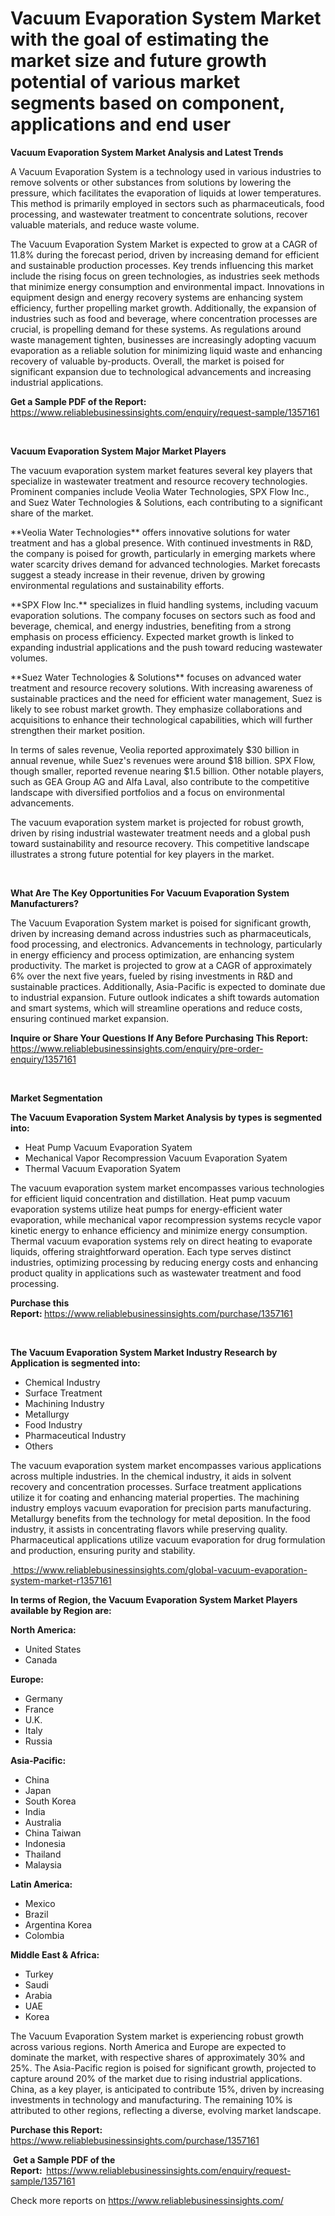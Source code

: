 <p><h1>Vacuum Evaporation System Market with the goal of estimating the market size and future growth potential of various market segments based on component, applications and end user</h1></p><p><strong>Vacuum Evaporation System Market Analysis and Latest Trends</strong></p>
<p><p>A Vacuum Evaporation System is a technology used in various industries to remove solvents or other substances from solutions by lowering the pressure, which facilitates the evaporation of liquids at lower temperatures. This method is primarily employed in sectors such as pharmaceuticals, food processing, and wastewater treatment to concentrate solutions, recover valuable materials, and reduce waste volume.</p><p>The Vacuum Evaporation System Market is expected to grow at a CAGR of 11.8% during the forecast period, driven by increasing demand for efficient and sustainable production processes. Key trends influencing this market include the rising focus on green technologies, as industries seek methods that minimize energy consumption and environmental impact. Innovations in equipment design and energy recovery systems are enhancing system efficiency, further propelling market growth. Additionally, the expansion of industries such as food and beverage, where concentration processes are crucial, is propelling demand for these systems. As regulations around waste management tighten, businesses are increasingly adopting vacuum evaporation as a reliable solution for minimizing liquid waste and enhancing recovery of valuable by-products. Overall, the market is poised for significant expansion due to technological advancements and increasing industrial applications.</p></p>
<p><strong>Get a Sample PDF of the Report:&nbsp;</strong> <a href="https://www.reliablebusinessinsights.com/enquiry/request-sample/1357161?utm_campaign=3134&utm_medium=2&utm_source=Github&utm_content=ia&utm_term=08042025&utm_id=vacuum-evaporation-system">https://www.reliablebusinessinsights.com/enquiry/request-sample/1357161</a></p>
<p>&nbsp;</p>
<p><strong>Vacuum Evaporation System Major Market Players</strong></p>
<p><p>The vacuum evaporation system market features several key players that specialize in wastewater treatment and resource recovery technologies. Prominent companies include Veolia Water Technologies, SPX Flow Inc., and Suez Water Technologies & Solutions, each contributing to a significant share of the market.</p><p>**Veolia Water Technologies** offers innovative solutions for water treatment and has a global presence. With continued investments in R&D, the company is poised for growth, particularly in emerging markets where water scarcity drives demand for advanced technologies. Market forecasts suggest a steady increase in their revenue, driven by growing environmental regulations and sustainability efforts.</p><p>**SPX Flow Inc.** specializes in fluid handling systems, including vacuum evaporation solutions. The company focuses on sectors such as food and beverage, chemical, and energy industries, benefiting from a strong emphasis on process efficiency. Expected market growth is linked to expanding industrial applications and the push toward reducing wastewater volumes.</p><p>**Suez Water Technologies & Solutions** focuses on advanced water treatment and resource recovery solutions. With increasing awareness of sustainable practices and the need for efficient water management, Suez is likely to see robust market growth. They emphasize collaborations and acquisitions to enhance their technological capabilities, which will further strengthen their market position.</p><p>In terms of sales revenue, Veolia reported approximately $30 billion in annual revenue, while Suez's revenues were around $18 billion. SPX Flow, though smaller, reported revenue nearing $1.5 billion. Other notable players, such as GEA Group AG and Alfa Laval, also contribute to the competitive landscape with diversified portfolios and a focus on environmental advancements.</p><p>The vacuum evaporation system market is projected for robust growth, driven by rising industrial wastewater treatment needs and a global push toward sustainability and resource recovery. This competitive landscape illustrates a strong future potential for key players in the market.</p></p>
<p>&nbsp;</p>
<p><strong>What Are The Key Opportunities For Vacuum Evaporation System Manufacturers?</strong></p>
<p><p>The Vacuum Evaporation System market is poised for significant growth, driven by increasing demand across industries such as pharmaceuticals, food processing, and electronics. Advancements in technology, particularly in energy efficiency and process optimization, are enhancing system productivity. The market is projected to grow at a CAGR of approximately 6% over the next five years, fueled by rising investments in R&D and sustainable practices. Additionally, Asia-Pacific is expected to dominate due to industrial expansion. Future outlook indicates a shift towards automation and smart systems, which will streamline operations and reduce costs, ensuring continued market expansion.</p></p>
<p><strong>Inquire or Share Your Questions If Any Before Purchasing This Report:</strong> <a href="https://www.reliablebusinessinsights.com/enquiry/pre-order-enquiry/1357161?utm_campaign=3134&utm_medium=2&utm_source=Github&utm_content=ia&utm_term=08042025&utm_id=vacuum-evaporation-system">https://www.reliablebusinessinsights.com/enquiry/pre-order-enquiry/1357161</a></p>
<p>&nbsp;</p>
<p><strong>Market Segmentation</strong></p>
<p><strong>The Vacuum Evaporation System Market Analysis by types is segmented into:</strong></p>
<p><ul><li>Heat Pump Vacuum Evaporation Syatem</li><li>Mechanical Vapor Recompression Vacuum Evaporation Syatem</li><li>Thermal Vacuum Evaporation Syatem</li></ul></p>
<p><p>The vacuum evaporation system market encompasses various technologies for efficient liquid concentration and distillation. Heat pump vacuum evaporation systems utilize heat pumps for energy-efficient water evaporation, while mechanical vapor recompression systems recycle vapor kinetic energy to enhance efficiency and minimize energy consumption. Thermal vacuum evaporation systems rely on direct heating to evaporate liquids, offering straightforward operation. Each type serves distinct industries, optimizing processing by reducing energy costs and enhancing product quality in applications such as wastewater treatment and food processing.</p></p>
<p><strong>Purchase this Report:&nbsp;</strong><a href="https://www.reliablebusinessinsights.com/purchase/1357161?utm_campaign=3134&utm_medium=2&utm_source=Github&utm_content=ia&utm_term=08042025&utm_id=vacuum-evaporation-system">https://www.reliablebusinessinsights.com/purchase/1357161</a></p>
<p>&nbsp;</p>
<p><strong>The Vacuum Evaporation System Market Industry Research by Application is segmented into:</strong></p>
<p><ul><li>Chemical Industry</li><li>Surface Treatment</li><li>Machining Industry</li><li>Metallurgy</li><li>Food Industry</li><li>Pharmaceutical Industry</li><li>Others</li></ul></p>
<p><p>The vacuum evaporation system market encompasses various applications across multiple industries. In the chemical industry, it aids in solvent recovery and concentration processes. Surface treatment applications utilize it for coating and enhancing material properties. The machining industry employs vacuum evaporation for precision parts manufacturing. Metallurgy benefits from the technology for metal deposition. In the food industry, it assists in concentrating flavors while preserving quality. Pharmaceutical applications utilize vacuum evaporation for drug formulation and production, ensuring purity and stability.</p></p>
<p><a href="https://www.reliablebusinessinsights.com/global-vacuum-evaporation-system-market-r1357161?utm_campaign=3134&utm_medium=2&utm_source=Github&utm_content=ia&utm_term=08042025&utm_id=vacuum-evaporation-system">&nbsp;https://www.reliablebusinessinsights.com/global-vacuum-evaporation-system-market-r1357161</a></p>
<p><strong>In terms of Region, the Vacuum Evaporation System Market Players available by Region are:</strong></p>
<p>
    <p> <strong> North America: </strong>
        <ul>
            <li>United States</li>
            <li>Canada</li>
        </ul>
        </p> 
    <p> <strong> Europe: </strong>
        <ul>
            <li>Germany</li>
            <li>France</li>
            <li>U.K.</li>
            <li>Italy</li>
            <li>Russia</li>
        </ul>
        </p> 
    <p> <strong> Asia-Pacific: </strong>
        <ul>
            <li>China</li>
            <li>Japan</li>
            <li>South Korea</li>
            <li>India</li>
            <li>Australia</li>
            <li>China Taiwan</li>
            <li>Indonesia</li>
            <li>Thailand</li>
            <li>Malaysia</li>
        </ul>
        </p> 
    <p> <strong> Latin America: </strong>
        <ul>
            <li>Mexico</li>
            <li>Brazil</li>
            <li>Argentina Korea</li>
            <li>Colombia</li>
        </ul>
        </p> 
    <p> <strong> Middle East & Africa: </strong>
        <ul>
            <li>Turkey</li>
            <li>Saudi</li>
            <li>Arabia</li>
            <li>UAE</li>
            <li>Korea</li>
        </ul>
    </p>
    </p>
<p><p>The Vacuum Evaporation System market is experiencing robust growth across various regions. North America and Europe are expected to dominate the market, with respective shares of approximately 30% and 25%. The Asia-Pacific region is poised for significant growth, projected to capture around 20% of the market due to rising industrial applications. China, as a key player, is anticipated to contribute 15%, driven by increasing investments in technology and manufacturing. The remaining 10% is attributed to other regions, reflecting a diverse, evolving market landscape.</p></p>
<p><strong>Purchase this Report: </strong><a href="https://www.reliablebusinessinsights.com/purchase/1357161?utm_campaign=3134&utm_medium=2&utm_source=Github&utm_content=ia&utm_term=08042025&utm_id=vacuum-evaporation-system">https://www.reliablebusinessinsights.com/purchase/1357161</a></p>
<p>&nbsp;<strong>Get a Sample PDF of the Report:&nbsp;&nbsp;</strong><a href="https://www.reliablebusinessinsights.com/enquiry/request-sample/1357161?utm_campaign=3134&utm_medium=2&utm_source=Github&utm_content=ia&utm_term=08042025&utm_id=vacuum-evaporation-system">https://www.reliablebusinessinsights.com/enquiry/request-sample/1357161</a></p>
<p><strong></strong></p>
<p>Check more reports on <a href="https://www.reliablebusinessinsights.com/?utm_campaign=3134&utm_medium=2&utm_source=Github&utm_content=ia&utm_term=08042025&utm_id=vacuum-evaporation-system">https://www.reliablebusinessinsights.com/</a></p>